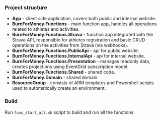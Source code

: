 ### Project structure

* **App** - client side application, covers both public and internal website.
* **BurnForMoney.Functions** - main function app, handles all operations related to athletes and activities.
* **BurnForMoney.Functions.Strava** - function app integrated with the Strava API, responsible for athletes registration and basic CRUD operations on the activities from Strava (via webhooks).
* **BurnForMoney.Functions.PublicApi** - api for public website.
* **BurnForMoney.Functions.InternalApi** - api for internal website.
* **BurnForMoney.Functions.Presentation** - manages readonly data, creates projections using EventGrid subscription model.
* **BurnForMoney.Functions.Shared** - shared code.
* **BurnForMoney.Domain** - shared domain.
* **ResourceGroup** - consists of ARM templates and Powershell scripts used to automatically create an environment.

### Build

Run `func_start_all.sh` script to build and run all the functions.

